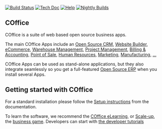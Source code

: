 [![Build Status](http://runbot.coffice.com/runbot/badge/flat/1/master.svg)](http://runbot.coffice.com/runbot)
[![Tech Doc](http://img.shields.io/badge/master-docs-875A7B.svg?style=flat&colorA=8F8F8F)](http://www.coffice.com/documentation/master)
[![Help](http://img.shields.io/badge/master-help-875A7B.svg?style=flat&colorA=8F8F8F)](https://www.coffice.com/forum/help-1)
[![Nightly Builds](http://img.shields.io/badge/master-nightly-875A7B.svg?style=flat&colorA=8F8F8F)](http://nightly.coffice.com/)

COffice
----

COffice is a suite of web based open source business apps.

The main COffice Apps include an <a href="https://www.coffice.com/page/crm">Open Source CRM</a>,
<a href="https://www.coffice.com/page/website-builder">Website Builder</a>,
<a href="https://www.coffice.com/page/e-commerce">eCommerce</a>,
<a href="https://www.coffice.com/page/warehouse">Warehouse Management</a>,
<a href="https://www.coffice.com/page/project-management">Project Management</a>,
<a href="https://www.coffice.com/page/accounting">Billing &amp; Accounting</a>,
<a href="https://www.coffice.com/page/point-of-sale">Point of Sale</a>,
<a href="https://www.coffice.com/page/employees">Human Resources</a>,
<a href="https://www.coffice.com/page/lead-automation">Marketing</a>,
<a href="https://www.coffice.com/page/manufacturing">Manufacturing</a>,
<a href="https://www.coffice.com/#apps">...</a>

COffice Apps can be used as stand-alone applications, but they also integrate seamlessly so you get
a full-featured <a href="https://www.coffice.com">Open Source ERP</a> when you install several Apps.


Getting started with COffice
-------------------------
For a standard installation please follow the <a href="https://www.coffice.com/documentation/master/setup/install.html">Setup instructions</a>
from the documentation.

To learn the software, we recommend the <a href="https://www.coffice.com/slides">COffice eLearning</a>, or <a href="https://www.coffice.com/page/scale-up-business-game">Scale-up</a>, the <a href="https://www.coffice.com/page/scale-up-business-game">business game</a>. Developers can start with <a href="https://www.coffice.com/documentation/master/tutorials.html">the developer tutorials</a>
